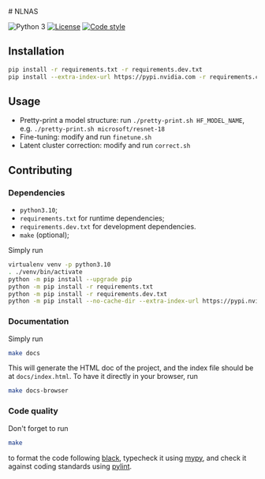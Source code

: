# NLNAS

![Python 3](https://img.shields.io/badge/python-3-blue?logo=python)
[![License](https://img.shields.io/badge/license-MIT-green)](https://choosealicense.com/licenses/mit/)
[![Code style](https://img.shields.io/badge/style-black-black)](https://pypi.org/project/black)

## Installation

```sh
pip install -r requirements.txt -r requirements.dev.txt
pip install --extra-index-url https://pypi.nvidia.com -r requirements.cuda12.txt
```

## Usage

- Pretty-print a model structure: run `./pretty-print.sh HF_MODEL_NAME`, e.g. `./pretty-print.sh microsoft/resnet-18`
- Fine-tuning: modify and run `finetune.sh`
- Latent cluster correction: modify and run `correct.sh`

## Contributing

### Dependencies

- `python3.10`;
- `requirements.txt` for runtime dependencies;
- `requirements.dev.txt` for development dependencies.
- `make` (optional);

Simply run

```sh
virtualenv venv -p python3.10
. ./venv/bin/activate
python -m pip install --upgrade pip
python -m pip install -r requirements.txt
python -m pip install -r requirements.dev.txt
python -m pip install --no-cache-dir --extra-index-url https://pypi.nvidia.com -r requirements.cuda12.txt
```

### Documentation

Simply run

```sh
make docs
```

This will generate the HTML doc of the project, and the index file should be at
`docs/index.html`. To have it directly in your browser, run

```sh
make docs-browser
```

### Code quality

Don't forget to run

```sh
make
```

to format the code following [black](https://pypi.org/project/black/),
typecheck it using [mypy](http://mypy-lang.org/), and check it against coding
standards using [pylint](https://pylint.org/).
